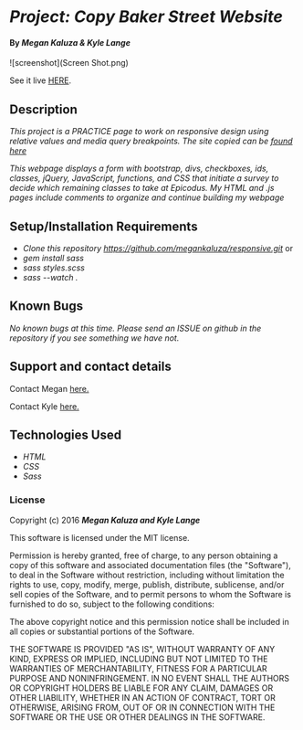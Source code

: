 # _Project: Copy Baker Street Website_



#### By _**Megan Kaluza & Kyle Lange**_

![screenshot](Screen Shot.png)

See it live [HERE](https://kylelange.github.io/responsive/).

## Description

_This project is a PRACTICE page to work on responsive design using relative values and media query breakpoints. The site copied can be [found here](http://alistapart.com/d/responsive-web-design/ex/ex-site-FINAL.html#)_

_This webpage displays a form with bootstrap, divs, checkboxes, ids, classes, jQuery, JavaScript, functions, and CSS that initiate a survey to decide which remaining classes to take at Epicodus. My HTML and .js pages include comments to organize and continue building my webpage_

## Setup/Installation Requirements

* _Clone this repository https://github.com/megankaluza/responsive.git_ or
* _gem install sass_
* _sass styles.scss_
* _sass --watch ._

## Known Bugs

_No known bugs at this time. Please send an ISSUE on github in the repository if you see something we have not._

## Support and contact details

Contact Megan [here.](megan.kaluza@gmail.com)

Contact Kyle [here.](baronsintrees@gmail.com)

## Technologies Used

* _HTML_
* _CSS_
* _Sass_

### License

Copyright (c) 2016 **_Megan Kaluza and Kyle Lange_**

This software is licensed under the MIT license.

Permission is hereby granted, free of charge, to any person obtaining a copy of this software and associated documentation files (the "Software"), to deal in the Software without restriction, including without limitation the rights to use, copy, modify, merge, publish, distribute, sublicense, and/or sell copies of the Software, and to permit persons to whom the Software is furnished to do so, subject to the following conditions:

The above copyright notice and this permission notice shall be included in all copies or substantial portions of the Software.

THE SOFTWARE IS PROVIDED "AS IS", WITHOUT WARRANTY OF ANY KIND, EXPRESS OR IMPLIED, INCLUDING BUT NOT LIMITED TO THE WARRANTIES OF MERCHANTABILITY, FITNESS FOR A PARTICULAR PURPOSE AND NONINFRINGEMENT. IN NO EVENT SHALL THE AUTHORS OR COPYRIGHT HOLDERS BE LIABLE FOR ANY CLAIM, DAMAGES OR OTHER LIABILITY, WHETHER IN AN ACTION OF CONTRACT, TORT OR OTHERWISE, ARISING FROM, OUT OF OR IN CONNECTION WITH THE SOFTWARE OR THE USE OR OTHER DEALINGS IN THE SOFTWARE.
